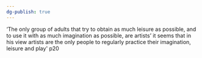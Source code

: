 ```yaml
---
dg-publish: true
---
```

‘The only group of adults that try to obtain as much leisure as possible, and to use it with as much imagination as possible, are artists’ it seems that in his view artists are the only people to regularly practice their imagination, leisure and play' p20